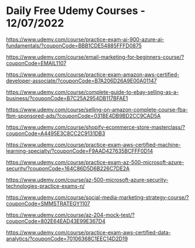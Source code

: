 # Daily Free Udemy Courses - 12/07/2022

https://www.udemy.com/course/practice-exam-ai-900-azure-ai-fundamentals/?couponCode=BBB1CDE54885FFFD0875
https://www.udemy.com/course/email-marketing-for-beginners-course/?couponCode=EMAIL1107
https://www.udemy.com/course/practice-exam-amazon-aws-certified-developer-associate/?couponCode=B7A206D26A9E00A01147
https://www.udemy.com/course/complete-guide-to-ebay-selling-as-a-business/?couponCode=B7C25A2954DB117BFAE1
https://www.udemy.com/course/selling-on-amazon-complete-course-fba-fbm-sponsored-ads/?couponCode=031BE4DB9BD2CC9CAD5A
https://www.udemy.com/course/shopify-ecommerce-store-masterclass/?couponCode=A4495E3C8CC2C9131DB3
https://www.udemy.com/course/practice-exam-aws-certified-machine-learning-specialty/?couponCode=F9AAD427635BCFFF0D14
https://www.udemy.com/course/practice-exam-az-500-microsoft-azure-security/?couponCode=164C86D5D6B226C7DE2A
https://www.udemy.com/course/az-500-microsoft-azure-security-technologies-practice-exams-n/
https://www.udemy.com/course/social-media-marketing-strategy-course/?couponCode=SMMSTRATEGY1107
https://www.udemy.com/course/az-204-mock-test/?couponCode=802E64EAD43E99E367D4
https://www.udemy.com/course/practice-exam-aws-certified-data-analytics/?couponCode=70106368C1EEC14D2D19
